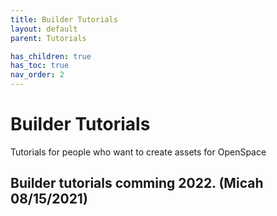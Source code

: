 ```yaml
---
title: Builder Tutorials
layout: default
parent: Tutorials

has_children: true
has_toc: true
nav_order: 2
---
```


# Builder Tutorials
Tutorials for people who want to create assets for OpenSpace

## Builder tutorials comming 2022. (Micah 08/15/2021)